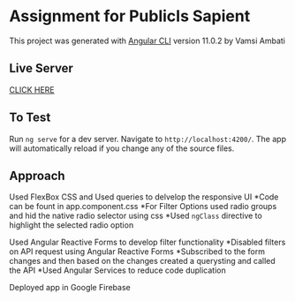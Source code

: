 # Assignment for PublicIs Sapient

This project was generated with [Angular CLI](https://github.com/angular/angular-cli) version 11.0.2 by Vamsi Ambati

## Live Server

[CLICK HERE](https://spacex-vamsiambati.web.app)

## To Test

Run `ng serve` for a dev server. Navigate to `http://localhost:4200/`. The app will automatically reload if you change any of the source files.

## Approach

Used FlexBox CSS and Used queries to delvelop the responsive UI
*Code can be fount in app.component.css
*For Filter Options used radio groups and hid the native radio selector using css
*Used `ngClass` directive to highlight the selected radio option

Used Angular Reactive Forms to develop filter functionality
*Disabled filters on API request using Angular Reactive Forms
*Subscribed to the form changes and then based on the changes created a querysting and called the API
*Used Angular Services to reduce code duplication

Deployed app in Google Firebase
